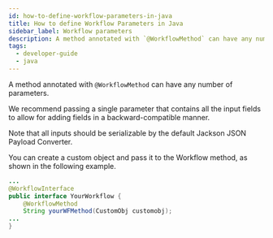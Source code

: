 ```yaml
---
id: how-to-define-workflow-parameters-in-java
title: How to define Workflow Parameters in Java
sidebar_label: Workflow parameters
description: A method annotated with `@WorkflowMethod` can have any number of parameters.
tags:
  - developer-guide
  - java
---
```


A method annotated with `@WorkflowMethod` can have any number of parameters.

We recommend passing a single parameter that contains all the input fields to allow for adding fields in a backward-compatible manner.

Note that all inputs should be serializable by the default Jackson JSON Payload Converter.

You can create a custom object and pass it to the Workflow method, as shown in the following example.

```java
...
@WorkflowInterface
public interface YourWorkflow {
    @WorkflowMethod
    String yourWFMethod(CustomObj customobj);
...
}
```
